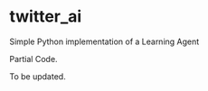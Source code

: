 twitter_ai
==========

Simple Python implementation of a Learning Agent

Partial Code.

To be updated.
